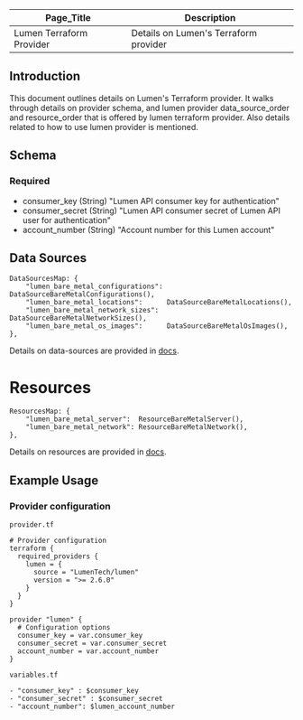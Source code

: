 | Page_Title               | Description                           |
|--------------------------|---------------------------------------|
| Lumen Terraform Provider | Details on Lumen's Terraform provider |

## Introduction
This document outlines details on Lumen's Terraform provider. It walks through details on provider schema, and lumen 
provider data_source_order and resource_order that is offered by lumen terraform provider. 
Also details related to how to use lumen provider is mentioned.

## Schema

### Required
- consumer_key (String) "Lumen API consumer key for authentication"
- consumer_secret (String) "Lumen API consumer secret of Lumen API user for authentication"
- account_number (String) "Account number for this Lumen account"

## Data Sources
```golang
DataSourcesMap: {
    "lumen_bare_metal_configurations": DataSourceBareMetalConfigurations(),
    "lumen_bare_metal_locations":      DataSourceBareMetalLocations(),
    "lumen_bare_metal_network_sizes":  DataSourceBareMetalNetworkSizes(),
    "lumen_bare_metal_os_images":      DataSourceBareMetalOsImages(),
},
```
Details on data-sources are provided in [docs](../data-sources).

# Resources
```golang
ResourcesMap: {
    "lumen_bare_metal_server":  ResourceBareMetalServer(), 
    "lumen_bare_metal_network": ResourceBareMetalNetwork(),
},
```
Details on resources are provided in [docs](../resources).

## Example Usage

### Provider configuration
`provider.tf`
```hcl
# Provider configuration
terraform {
  required_providers {
    lumen = {
      source = "LumenTech/lumen"
      version = ">= 2.6.0"
    }
  }
}

provider "lumen" {
  # Configuration options
  consumer_key = var.consumer_key
  consumer_secret = var.consumer_secret
  account_number = var.account_number
}
```

`variables.tf`
```hcl
- "consumer_key" : $consumer_key
- "consumer_secret" : $consumer_secret
- "account_number": $lumen_account_number
```
